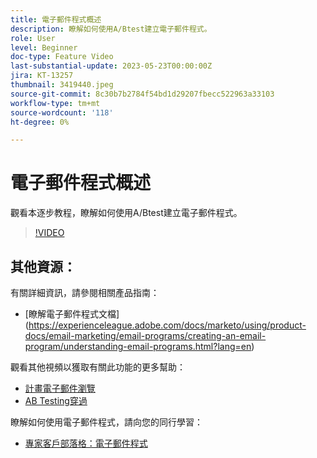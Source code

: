 ```yaml
---
title: 電子郵件程式概述
description: 瞭解如何使用A/Btest建立電子郵件程式。
role: User
level: Beginner
doc-type: Feature Video
last-substantial-update: 2023-05-23T00:00:00Z
jira: KT-13257
thumbnail: 3419440.jpeg
source-git-commit: 8c30b7b2784f54bd1d29207fbecc522963a33103
workflow-type: tm+mt
source-wordcount: '118'
ht-degree: 0%

---
```



# 電子郵件程式概述

觀看本逐步教程，瞭解如何使用A/Btest建立電子郵件程式。

>[!VIDEO](https://video.tv.adobe.com/v/3419440/?learn=on)


## 其他資源：

有關詳細資訊，請參閱相關產品指南：
* [瞭解電子郵件程式文檔] (https://experienceleague.adobe.com/docs/marketo/using/product-docs/email-marketing/email-programs/creating-an-email-program/understanding-email-programs.html?lang=en)

觀看其他視頻以獲取有關此功能的更多幫助：
* [計畫電子郵件瀏覽](https://experienceleague.adobe.com/docs/marketo-learn/tutorials/email-marketing/scheduled-email-watch.html?lang=en)
* [AB Testing穿過](https://experienceleague.adobe.com/docs/marketo-learn/tutorials/email-marketing/ab-testing-watch.html?lang=en)

瞭解如何使用電子郵件程式，請向您的同行學習：
* [專家客戶部落格：電子郵件程式](https://nation.marketo.com/t5/product-blogs/marketo-success-series-email-programs/ba-p/304968)
